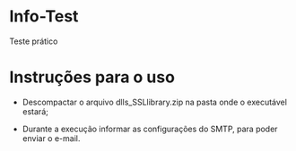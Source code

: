 # Info-Test
Teste prático


# Instruções para o uso

- Descompactar o arquivo dlls_SSLlibrary.zip na pasta onde o executável estará;

- Durante a execução informar as configurações do SMTP, para poder enviar o e-mail.
